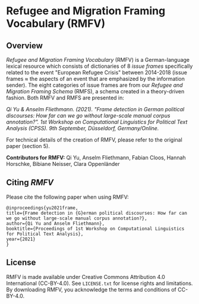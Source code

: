 # Refugee and Migration Framing Vocabulary (RMFV)

## Overview

*Refugee and Migration Framing Vocabulary* (RMFV) is a German-language lexical resource which consists of dictionaries of 8 *issue frames* specifically related to the event "European Refugee Crisis" between 2014-2018 (issue frames ≈ the aspects of an event that are emphasized by the information sender). 
The eight categories of issue frames are from our *Refugee and Migration Framing Schema* (RMFS), a schema created in a theory-driven fashion. 
Both RMFV and RMFS are presented in: 

*Qi Yu & Anselm Fliethmann. (2021). "Frame detection in German political discourses: How far can we go without large-scale manual corpus annotation?". 1st Workshop on Computational Linguistics for Political Text Analysis (CPSS). 9th September, Düsseldorf, Germany/Online.*

For technical details of the creation of RMFV, please refer to the original paper (section 5).  

**Contributors for RMFV:**
Qi Yu, Anselm Fliethmann, Fabian Cloos, Hannah Horschke, Bibiane Neisser, Clara Oppenländer

## Citing *RMFV*
Please cite the following paper when using RMFV:

    @inproceedings{yu2021frame, 
    title={Frame detection in {G}erman political discourses: How far can we go without large-scale manual corpus annotation?},
    author={Qi Yu and Anselm Fliethmann},
    booktitle={Proceedings of 1st Workshop on Computational Linguistics for Political Text Analysis},
    year={2021}
    }

## License
RMFV is made available under Creative Commons Attribution 4.0 International (CC-BY-4.0). See `LICENSE.txt` for license rights and limitations.
By downloading RMFV, you acknowledge the terms and conditions of CC-BY-4.0.